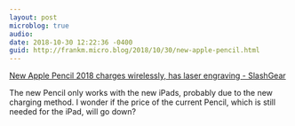 ```yaml
---
layout: post
microblog: true
audio: 
date: 2018-10-30 12:22:36 -0400
guid: http://frankm.micro.blog/2018/10/30/new-apple-pencil.html
---
```

[New Apple Pencil 2018 charges wirelessly, has laser engraving - SlashGear](https://www.slashgear.com/apple-pencil-2018-release-date-price-details-features-laser-engraving-30551919/)

The new Pencil only works with the new iPads, probably due to the new charging method. I wonder if the price of the current Pencil, which is still needed for the iPad, will go down?
